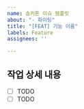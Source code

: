 ```yaml
---
name: 솝커톤 이슈 템플릿
about: "- 화이팅"
title: "[FEAT] 기능 이름"
labels: Feature
assignees: ''

---
```


## 작업 상세 내용
- [ ] TODO
- [ ] TODO
